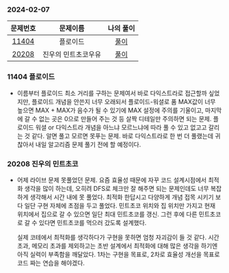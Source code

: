### 2024-02-07
| 문제번호 | 문제이름 | 나의 풀이 |
|:----:|:---------:|:---------: |
| [11404](https://www.acmicpc.net/problem/11404) | 플로이드 | [풀이](https://github.com/Kminwo-o/BaekJoon-Algorithm/blob/main/%EB%B0%B1%EC%A4%80/Gold/11404.%E2%80%85%ED%94%8C%EB%A1%9C%EC%9D%B4%EB%93%9C/%ED%94%8C%EB%A1%9C%EC%9D%B4%EB%93%9C.java) |
| [20208](https://www.acmicpc.net/problem/20208) | 진우의 민트초코우유 | [풀이](https://github.com/Kminwo-o/BaekJoon-Algorithm/blob/main/%EB%B0%B1%EC%A4%80/Gold/20208.%E2%80%85%EC%A7%84%EC%9A%B0%EC%9D%98%E2%80%85%EB%AF%BC%ED%8A%B8%EC%B4%88%EC%BD%94%EC%9A%B0%EC%9C%A0/%EC%A7%84%EC%9A%B0%EC%9D%98%E2%80%85%EB%AF%BC%ED%8A%B8%EC%B4%88%EC%BD%94%EC%9A%B0%EC%9C%A0.java) |

### 11404 플로이드
- 이름부터 플로이드
  최소 거리를 구하는 문제여서 바로 다익스트라로 접근할까 싶었지만, 플로이드 개념을 안쓴지 너무 오래되서 플로이드-워셜로 품
  MAX값이 너무 높으면 MAX + MAX가 음수가 될 수 있기에 MAX 설정에 주의를 기울이고, 마지막에 갈 수 없는 곳은 0으로 만들어 주는 것 등 살짝 디테일만 주의하면 되는 문제.
  플로이드 워셜 or 다익스트라 개념을 아느냐 모르느냐에 따라 풀 수 있고 없고고 갈리는 것 같다. 알면 풀고 모르면 못푸는 문제.
  바로 다익스트라로 한 번 더 풀랬는데 귀찮아서 내일 알고리즘 문제 풀기 전에 할 예정이다.

### 20208 진우의 민트초코
- 어제 라이브 문제 못풀었던 문제.
  요즘 효율성 때문에 자꾸 코드 설계시점에서 최적화 생각을 많이 하는데, 오히려 DFS로 체크만 잘 해주면 되는 문제인데도 너무 복잡하게 생각해서 시간 내에 못 풀었다.
  최적화 한답시고 다양하게 개념 접목 시키기 보다 일단 구현 자체에 초점을 두고 풀었다.
  민트초코 위치와 집 위치만 가지고 현재 위치에서 집으로 갈 수 있으면 일단 최대 민트초코를 갱신. 그런 후에 다른 민트초코로 갈 수 있다면 민트초코를 먹으러 갔도록 설계했다.

  실제 코테에서 최적화를 생각하다가 구현을 못하면 엄청 자괴감이 들 것 같다. 시간초과, 메모리 초과를 제외하고는 초반 설계에서 최적화에 대해 많은 생각을 하기엔 아직 실력이 부족함을 깨달았다.
  1차는 구현을 목표로, 2차로 효율성 개선을 목표로 코드 짜는 연습을 해야겠다.
